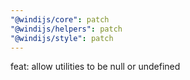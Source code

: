 ```yaml
---
"@windijs/core": patch
"@windijs/helpers": patch
"@windijs/style": patch
---
```


feat: allow utilities to be null or undefined
